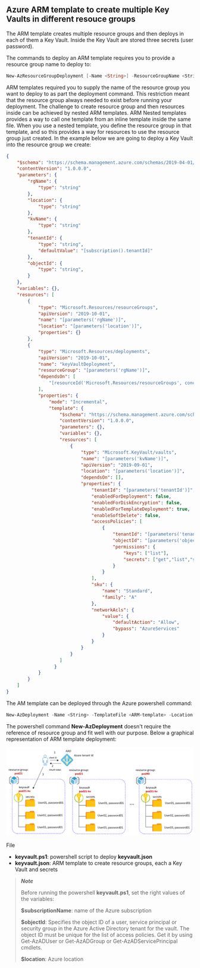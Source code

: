 <properties
pageTitle= 'Azure ARM template to create multiple Key Vaults in different resource groups'
description= "Azure ARM template to create multiple Key Vaults in different resource groups"
documentationcenter: na
services="networking"
documentationCenter="na"
authors="fabferri"
manager=""
editor=""/>

<tags
   ms.service="configuration-Example-Azure"
   ms.devlang="na"
   ms.topic="article"
   ms.tgt_pltfrm="na"
   ms.workload="na"
   ms.date="28/07/2020"
   ms.author="fabferri" />

## Azure ARM template to create multiple Key Vaults in different resouce groups

The ARM template creates multiple resource groups and then deploys in each of them a Key Vault. Inside the Key Vault are stored three secrets (user password).

The commands to deploy an ARM template requires you to provide a resource group name to deploy to:

```powershell
New-AzResourceGroupDeployment [-Name <String>] -ResourceGroupName <String> -TemplateFile <String>
```
ARM templates required you to supply the name of the resource group you want to deploy to as part the deployment command. This restriction meant that the resource group always needed to exist before running your deployment.
The challenge to create resource group and then resources inside can be achieved by nested ARM templates. ARM Nested templates provides a way to call one template from an inline template inside the same file. When you use a nested template, you define the resource group in that template, and so this provides a way for resources to use the resource group just created.
In the example below we are going to deploy a Key Vault into the resource group we create:

```json
{
    "$schema": "https://schema.management.azure.com/schemas/2019-04-01/deploymentTemplate.json#",
    "contentVersion": "1.0.0.0",
    "parameters": {
        "rgName": {
            "type": "string"
        },
        "location": {
            "type": "string"
        },
        "kvName": {
            "type": "string"
        },
        "tenantId": {
            "type": "string",
            "defaultValue": "[subscription().tenantId]"
        },
        "objectId": {
            "type": "string",
        }
    },
    "variables": {},
    "resources": [
        {
            "type": "Microsoft.Resources/resourceGroups",
            "apiVersion": "2019-10-01",
            "name": "[parameters('rgName')]",
            "location": "[parameters('location')]",
            "properties": {}
        },
        {
            "type": "Microsoft.Resources/deployments",
            "apiVersion": "2019-10-01",
            "name": "keyVaultDeployment",
            "resourceGroup": "[parameters('rgName')]",
            "dependsOn": [
                "[resourceId('Microsoft.Resources/resourceGroups', concat(parameters('rgName')))]"
            ],
            "properties": {
                "mode": "Incremental",
                "template": {
                    "$schema": "https://schema.management.azure.com/schemas/2015-01-01/deploymentTemplate.json#",
                    "contentVersion": "1.0.0.0",
                    "parameters": {},
                    "variables": {},
                    "resources": [
                        {
                            "type": "Microsoft.KeyVault/vaults",
                            "name": "[parameters('kvName')]",
                            "apiVersion": "2019-09-01",
                            "location": "[parameters('location')]",
                            "dependsOn": [],
                            "properties": {
                                "tenantId": "[parameters('tenantId')]",
                                "enabledForDeployment": false,
                                "enabledForDiskEncryption": false,
                                "enabledForTemplateDeployment": true,
                                "enableSoftDelete": false,
                                "accessPolicies": [
                                    {
                                        "tenantId": "[parameters('tenantId')]",
                                        "objectId": "[parameters('objectId')]",
                                        "permissions": {
                                            "keys": ["list"],
                                            "secrets": ["get","list","set","delete"]
                                        }
                                    }
                                ],
                                "sku": {
                                    "name": "Standard",
                                    "family": "A"
                                },
                                "networkAcls": {
                                    "value": {
                                        "defaultAction": "Allow",
                                        "bypass": "AzureServices"
                                    }
                                }
                            }
                        }
                    ]
                  }
            }
        }
    ]
}
```

The AM template can be deployed through the Azure powershell command:

```powershell
New-AzDeployment -Name <String> -TemplateFile <ARM-template> -Location <AzureRegion>
```

The powershell command **New-AzDeployment** doesn't require the reference of resource group and fit well with our purpose.
Below a graphical representation of ARM template deployment:

[![1]][1]

File
* **keyvault.ps1**: powershell script to deploy **keyvault.json**
* **keyvault.json**: ARM template to create resource groups, each a Key Vault and secrets

> **_Note_**
>
> Before running the powershell **keyvault.ps1**, set the right values of the variables:
>
> **$subscriptionName**: name of the Azure subscription
>
> **$objectId**: Specifies the object ID of a user, service principal or security group in the Azure Active Directory tenant for the vault. The object ID must be unique for the list of access policies. Get it by using Get-AzADUser or Get-AzADGroup or Get-AzADServicePrincipal cmdlets.
>
> **$location**: Azure location 
>



<!--Image References-->

[1]: ./media/network-diagram.png "network diagram"

<!--Link References-->

